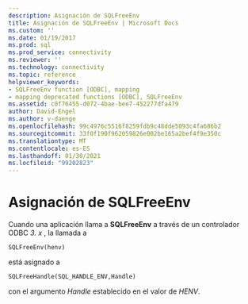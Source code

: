 ```yaml
---
description: Asignación de SQLFreeEnv
title: Asignación de SQLFreeEnv | Microsoft Docs
ms.custom: ''
ms.date: 01/19/2017
ms.prod: sql
ms.prod_service: connectivity
ms.reviewer: ''
ms.technology: connectivity
ms.topic: reference
helpviewer_keywords:
- SQLFreeEnv function [ODBC], mapping
- mapping deprecated functions [ODBC], SQLFreeEnv
ms.assetid: c0f76455-d072-4bae-bee7-452277dfa479
author: David-Engel
ms.author: v-daenge
ms.openlocfilehash: 99c4976c5516f8259fdb9c48dde5093c4fa686b2
ms.sourcegitcommit: 33f0f190f962059826e002be165a2bef4f9e350c
ms.translationtype: MT
ms.contentlocale: es-ES
ms.lasthandoff: 01/30/2021
ms.locfileid: "99202823"
---
```

# <a name="sqlfreeenv-mapping"></a>Asignación de SQLFreeEnv
Cuando una aplicación llama a **SQLFreeEnv** a través de un controlador ODBC *3. x* , la llamada a  
  
```  
SQLFreeEnv(henv)   
```  
  
 está asignado a  
  
```  
SQLFreeHandle(SQL_HANDLE_ENV,Handle)  
```  
  
 con el argumento *Handle* establecido en el valor de *HENV*.

